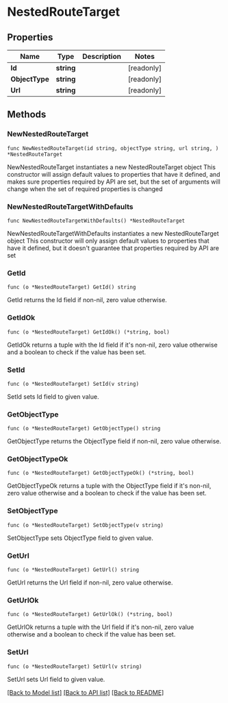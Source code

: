 # NestedRouteTarget

## Properties

Name | Type | Description | Notes
------------ | ------------- | ------------- | -------------
**Id** | **string** |  | [readonly] 
**ObjectType** | **string** |  | [readonly] 
**Url** | **string** |  | [readonly] 

## Methods

### NewNestedRouteTarget

`func NewNestedRouteTarget(id string, objectType string, url string, ) *NestedRouteTarget`

NewNestedRouteTarget instantiates a new NestedRouteTarget object
This constructor will assign default values to properties that have it defined,
and makes sure properties required by API are set, but the set of arguments
will change when the set of required properties is changed

### NewNestedRouteTargetWithDefaults

`func NewNestedRouteTargetWithDefaults() *NestedRouteTarget`

NewNestedRouteTargetWithDefaults instantiates a new NestedRouteTarget object
This constructor will only assign default values to properties that have it defined,
but it doesn't guarantee that properties required by API are set

### GetId

`func (o *NestedRouteTarget) GetId() string`

GetId returns the Id field if non-nil, zero value otherwise.

### GetIdOk

`func (o *NestedRouteTarget) GetIdOk() (*string, bool)`

GetIdOk returns a tuple with the Id field if it's non-nil, zero value otherwise
and a boolean to check if the value has been set.

### SetId

`func (o *NestedRouteTarget) SetId(v string)`

SetId sets Id field to given value.


### GetObjectType

`func (o *NestedRouteTarget) GetObjectType() string`

GetObjectType returns the ObjectType field if non-nil, zero value otherwise.

### GetObjectTypeOk

`func (o *NestedRouteTarget) GetObjectTypeOk() (*string, bool)`

GetObjectTypeOk returns a tuple with the ObjectType field if it's non-nil, zero value otherwise
and a boolean to check if the value has been set.

### SetObjectType

`func (o *NestedRouteTarget) SetObjectType(v string)`

SetObjectType sets ObjectType field to given value.


### GetUrl

`func (o *NestedRouteTarget) GetUrl() string`

GetUrl returns the Url field if non-nil, zero value otherwise.

### GetUrlOk

`func (o *NestedRouteTarget) GetUrlOk() (*string, bool)`

GetUrlOk returns a tuple with the Url field if it's non-nil, zero value otherwise
and a boolean to check if the value has been set.

### SetUrl

`func (o *NestedRouteTarget) SetUrl(v string)`

SetUrl sets Url field to given value.



[[Back to Model list]](../README.md#documentation-for-models) [[Back to API list]](../README.md#documentation-for-api-endpoints) [[Back to README]](../README.md)


